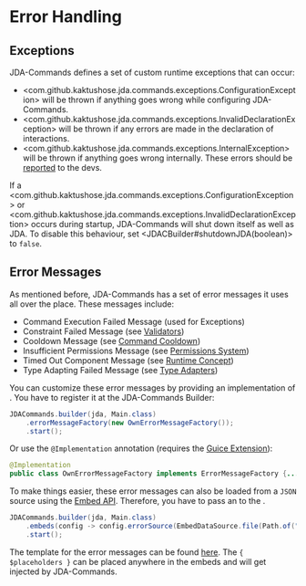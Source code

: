 # Error Handling

## Exceptions
JDA-Commands defines a set of custom runtime exceptions that can occur:
 
- <com.github.kaktushose.jda.commands.exceptions.ConfigurationException> will be thrown if anything goes wrong while configuring JDA-Commands.
- <com.github.kaktushose.jda.commands.exceptions.InvalidDeclarationException> will be thrown if any errors are made in the declaration of interactions.
- <com.github.kaktushose.jda.commands.exceptions.InternalException> will be thrown if anything goes wrong internally. These errors should be [reported](https://github.com/Kaktushose/jda-commands/issues/new) to the devs.

If a <com.github.kaktushose.jda.commands.exceptions.ConfigurationException>
or <com.github.kaktushose.jda.commands.exceptions.InvalidDeclarationException>
occurs during startup, JDA-Commands will shut down itself as well as JDA. To disable this behaviour, set <JDACBuilder#shutdownJDA(boolean)>
to `false`. 

## Error Messages
As mentioned before, JDA-Commands has a set of error messages it uses all over the place. These messages include:

- Command Execution Failed Message (used for Exceptions)
- Constraint Failed Message (see [Validators](../middlewares/validator.md))
- Cooldown Message (see [Command Cooldown](../middlewares/cooldown.md))
- Insufficient Permissions Message (see [Permissions System](../middlewares/permissions.md))
- Timed Out Component Message (see [Runtime Concept](../start/runtime.md#components-and-modals))
- Type Adapting Failed Message (see [Type Adapters](../middlewares/typeadapter.md))

You can customize these error messages by providing an implementation of <ErrorMessageFactory>.
You have to register it at the JDA-Commands Builder:
```java
JDACommands.builder(jda, Main.class)
    .errorMessageFactory(new OwnErrorMessageFactory());
    .start();
```
Or use the `@Implementation` annotation (requires the [Guice Extension](../di.md#implementation-annotation)):
```java
@Implementation
public class OwnErrorMessageFactory implements ErrorMessageFactory {...}
```

To make things easier, these error messages can also be loaded from a `JSON` source using the [Embed API](../message/embeds.md). 
Therefore, you have to pass an <EmbedDataSource> to the <EmbedConfig>.
```java
JDACommands.builder(jda, Main.class)
    .embeds(config -> config.errorSource(EmbedDataSource.file(Path.of("errorEmbeds.json")))
    .start();
```
The template for the error messages can be found [here](https://github.com/Kaktushose/jda-commands/blob/main/core/src/examples/embeds.json).
The `{ $placeholders }` can be placed anywhere in the embeds and will get injected by JDA-Commands.  